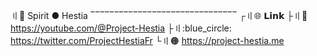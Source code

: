 〢:bust_in_silhouette:  Spirit ● Hestia 
‾‾‾‾‾‾‾‾‾‾‾‾‾‾‾‾‾‾‾‾‾‾‾‾‾‾‾‾‾‾‾
┌〢:globe_with_meridians: 𝗟𝗶𝗻𝗸
├〢:red_circle: https://youtube.com/@Project-Hestia
├〢:blue_circle: https://twitter.com/ProjectHestiaFr
└〢:orange_circle: https://project-hestia.me

<!---
SpiritHestia/SpiritHestia is a ✨ special ✨ repository because its `README.md` (this file) appears on your GitHub profile.
You can click the Preview link to take a look at your changes.
--->
